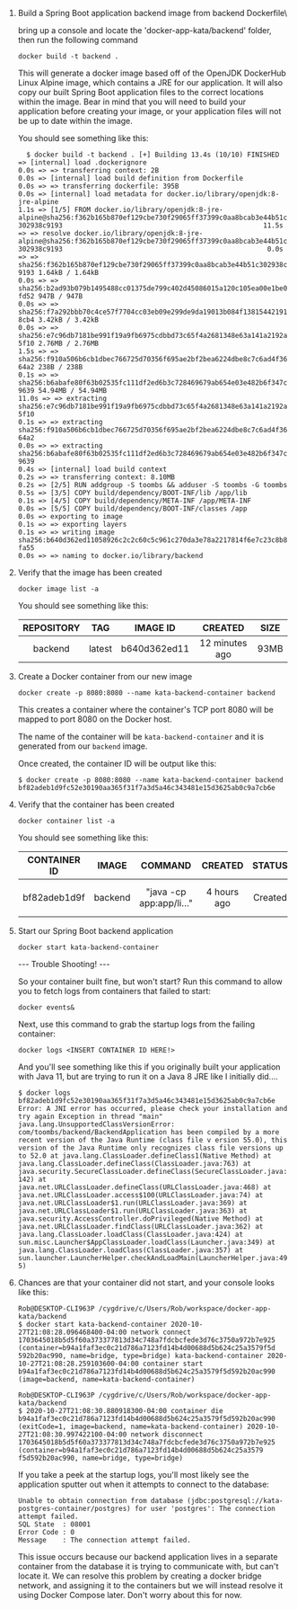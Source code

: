 1. Build a Spring Boot application backend image from backend Dockerfile\
    
    bring up a console and locate the 'docker-app-kata/backend' folder, then run the following command
    
    `docker build -t backend .`
    
    This will generate a docker image based off of the OpenJDK DockerHub Linux Alpine image, which contains a JRE for our application.
    It will also copy our built Spring Boot application files to the correct locations within the image. Bear in mind that you will
    need to build your application before creating your image, or your application files will not be up to date within the image.
    
    You should see something like this:
        
    `   $ docker build -t backend .
        [+] Building 13.4s (10/10) FINISHED
         => [internal] load .dockerignore                                                                                                                                               0.0s
         => => transferring context: 2B                                                                                                                                                 0.0s
         => [internal] load build definition from Dockerfile                                                                                                                            0.0s
         => => transferring dockerfile: 395B                                                                                                                                            0.0s
         => [internal] load metadata for docker.io/library/openjdk:8-jre-alpine                                                                                                         1.1s
         => [1/5] FROM docker.io/library/openjdk:8-jre-alpine@sha256:f362b165b870ef129cbe730f29065ff37399c0aa8bcab3e44b51c302938c9193                                                  11.5s
         => => resolve docker.io/library/openjdk:8-jre-alpine@sha256:f362b165b870ef129cbe730f29065ff37399c0aa8bcab3e44b51c302938c9193                                                   0.0s
         => => sha256:f362b165b870ef129cbe730f29065ff37399c0aa8bcab3e44b51c302938c9193 1.64kB / 1.64kB                                                                                  0.0s
         => => sha256:b2ad93b079b1495488cc01375de799c402d45086015a120c105ea00e1be0fd52 947B / 947B                                                                                      0.0s
         => => sha256:f7a292bbb70c4ce57f7704cc03eb09e299de9da19013b084f138154421918cb4 3.42kB / 3.42kB                                                                                  0.0s
         => => sha256:e7c96db7181be991f19a9fb6975cdbbd73c65f4a2681348e63a141a2192a5f10 2.76MB / 2.76MB                                                                                  1.5s
         => => sha256:f910a506b6cb1dbec766725d70356f695ae2bf2bea6224dbe8c7c6ad4f3664a2 238B / 238B                                                                                      0.1s
         => => sha256:b6abafe80f63b02535fc111df2ed6b3c728469679ab654e03e482b6f347c9639 54.94MB / 54.94MB                                                                               11.0s
         => => extracting sha256:e7c96db7181be991f19a9fb6975cdbbd73c65f4a2681348e63a141a2192a5f10                                                                                       0.1s
         => => extracting sha256:f910a506b6cb1dbec766725d70356f695ae2bf2bea6224dbe8c7c6ad4f3664a2                                                                                       0.0s
         => => extracting sha256:b6abafe80f63b02535fc111df2ed6b3c728469679ab654e03e482b6f347c9639                                                                                       0.4s
         => [internal] load build context                                                                                                                                               0.2s
         => => transferring context: 8.10MB                                                                                                                                             0.2s
         => [2/5] RUN addgroup -S toombs && adduser -S toombs -G toombs                                                                                                                 0.5s
         => [3/5] COPY build/dependency/BOOT-INF/lib /app/lib                                                                                                                           0.1s
         => [4/5] COPY build/dependency/META-INF /app/META-INF                                                                                                                          0.0s
         => [5/5] COPY build/dependency/BOOT-INF/classes /app                                                                                                                           0.0s
         => exporting to image                                                                                                                                                          0.1s
         => => exporting layers                                                                                                                                                         0.1s
         => => writing image sha256:b640d362ed11058926c2c2c60c5c961c270da3e78a2217814f6e7c23c8b8fa55                                                                                    0.0s
         => => naming to docker.io/library/backend    
    `
    
2. Verify that the image has been created
    
    `docker image list -a`
    
    You should see something like this:
    
    | REPOSITORY | TAG | IMAGE ID | CREATED | SIZE |
    | :---: | :---: | :---: | :---: | :---: |
    | backend | latest | b640d362ed11 | 12 minutes ago | 93MB |
    
3. Create a Docker container from our new image

    `docker create -p 8080:8080 --name kata-backend-container backend`
    
    This creates a container where the container's TCP port 8080 will be mapped to port 8080 on the Docker host.
    
    The name of the container will be `kata-backend-container` and it is generated from our `backend` image.

    Once created, the container ID will be output like this:
    
    `$ docker create -p 8080:8080 --name kata-backend-container backend`\
     `bf82adeb1d9fc52e30190aa365f31f7a3d5a46c343481e15d3625ab0c9a7cb6e`

4. Verify that the container has been created

    `docker container list -a`
       
    You should see something like this:
    
    | CONTAINER ID | IMAGE | COMMAND | CREATED | STATUS | PORTS | NAMES |
    | :---: | :---: | :---: | :---: | :---: | :---: | :---: |
    | bf82adeb1d9f | backend | "java -cp app:app/li…" | 4 hours ago | Created |  | kata-backend-container |
    
5. Start our Spring Boot backend application

    `docker start kata-backend-container`
    
    --- Trouble Shooting! ---
    
    So your container built fine, but won't start? Run this command to allow you to fetch logs from containers that failed to start:
    
    `docker events&`
    
    Next, use this command to grab the startup logs from the failing container:
    
    `docker logs <INSERT CONTAINER ID HERE!>`
    
    And you'll see something like this if you originally built your application with Java 11, but are trying to run it on a Java 8 JRE like I initially did....
    
    `$ docker logs bf82adeb1d9fc52e30190aa365f31f7a3d5a46c343481e15d3625ab0c9a7cb6e`\
    `Error: A JNI error has occurred, please check your installation and try again
    Exception in thread "main" java.lang.UnsupportedClassVersionError: com/toombs/backend/BackendApplication has been compiled by a more recent version of the Java Runtime (class file v
    ersion 55.0), this version of the Java Runtime only recognizes class file versions up to 52.0
            at java.lang.ClassLoader.defineClass1(Native Method)
            at java.lang.ClassLoader.defineClass(ClassLoader.java:763)
            at java.security.SecureClassLoader.defineClass(SecureClassLoader.java:142)
            at java.net.URLClassLoader.defineClass(URLClassLoader.java:468)
            at java.net.URLClassLoader.access$100(URLClassLoader.java:74)
            at java.net.URLClassLoader$1.run(URLClassLoader.java:369)
            at java.net.URLClassLoader$1.run(URLClassLoader.java:363)
            at java.security.AccessController.doPrivileged(Native Method)
            at java.net.URLClassLoader.findClass(URLClassLoader.java:362)
            at java.lang.ClassLoader.loadClass(ClassLoader.java:424)
            at sun.misc.Launcher$AppClassLoader.loadClass(Launcher.java:349)
            at java.lang.ClassLoader.loadClass(ClassLoader.java:357)
            at sun.launcher.LauncherHelper.checkAndLoadMain(LauncherHelper.java:495)`
            
6. Chances are that your container did not start, and your console looks like this:

    `Rob@DESKTOP-CLI963P /cygdrive/c/Users/Rob/workspace/docker-app-kata/backend`\
    `$ docker start kata-backend-container
    2020-10-27T21:08:28.096468400-04:00 network connect 1703645018b5d5f60a373377813d34c748a7fdcbcfede3d76c3750a972b7e925 (container=b94a1faf3ec0c21d786a7123fd14b4d00688d5b624c25a3579f5d
    592b20ac990, name=bridge, type=bridge)
    kata-backend-container
    2020-10-27T21:08:28.259103600-04:00 container start b94a1faf3ec0c21d786a7123fd14b4d00688d5b624c25a3579f5d592b20ac990 (image=backend, name=kata-backend-container)`
    
    `Rob@DESKTOP-CLI963P /cygdrive/c/Users/Rob/workspace/docker-app-kata/backend`\
    `$ 2020-10-27T21:08:30.880918300-04:00 container die b94a1faf3ec0c21d786a7123fd14b4d00688d5b624c25a3579f5d592b20ac990 (exitCode=1, image=backend, name=kata-backend-container)
    2020-10-27T21:08:30.997422100-04:00 network disconnect 1703645018b5d5f60a373377813d34c748a7fdcbcfede3d76c3750a972b7e925 (container=b94a1faf3ec0c21d786a7123fd14b4d00688d5b624c25a3579
    f5d592b20ac990, name=bridge, type=bridge)`

    If you take a peek at the startup logs, you'll most likely see the application sputter out when it attempts to connect to the database:
    
    `Unable to obtain connection from database (jdbc:postgresql://kata-postgres-container/postgres) for user 'postgres': The connection attempt failed.`\
    `SQL State  : 08001`\
    `Error Code : 0`\
    `Message    : The connection attempt failed.`
    
    This issue occurs because our backend application lives in a separate container from the database it is trying to communicate 
    with, but can't locate it. We can resolve this problem by creating a docker bridge network, and assigning it to the containers
    but we will instead resolve it using Docker Compose later. Don't worry about this for now.
    
    
